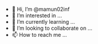- 👋 Hi, I’m @mamun02inf
- 👀 I’m interested in ...
- 🌱 I’m currently learning ...
- 💞️ I’m looking to collaborate on ...
- 📫 How to reach me ...

<!---
mamun02inf/mamun02inf is a ✨ special ✨ repository because its `README.md` (this file) appears on your GitHub profile.
You can click the Preview link to take a look at your changes.
--->
